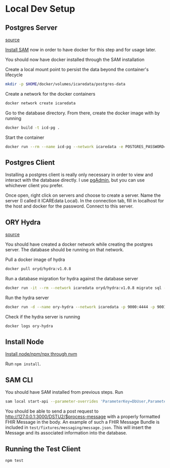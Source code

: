 # Local Dev Setup

## Postgres Server

[source](https://hackernoon.com/dont-install-postgres-docker-pull-postgres-bee20e200198)

[Install SAM](https://docs.aws.amazon.com/serverless-application-model/latest/developerguide/serverless-sam-cli-install-mac.html) now in order to have docker for this step and for usage later.

You should now have docker installed through the SAM installation

Create a local mount point to persist the data beyond the container's lifecycle

```bash
mkdir -p $HOME/docker/volumes/icaredata/postgres-data
```

Create a network for the docker containers

```bash
docker network create icaredata
```

Go to the database directory. From there, create the docker image with by running

```bash
docker build -t icd-pg .
```

Start the container

```bash
docker run --rm --name icd-pg --network icaredata -e POSTGRES_PASSWORD=docker -d -p 5432:5432 -v $HOME/docker/volumes/icaredata/postgres-data:/var/lib/postgresql/data icd-pg
```

## Postgres Client

Installing a postgres client is really only necessary in order to view and interact with the database directly. I use [pgAdmin](https://www.pgadmin.org/download/), but you can use whichever client you prefer.

Once open, right click on servers and choose to create a server. Name the server (I called it ICAREdata Local). In the connection tab, fill in localhost for the host and docker for the password. Connect to this server.

## ORY Hydra

[source](https://www.ory.sh/docs/hydra/configure-deploy)

You should have created a docker network while creating the postgres server. The database should be running on that network.

Pull a docker image of hydra

```bash
docker pull oryd/hydra:v1.0.8
```

Run a database migration for hydra against the database server

```bash
docker run -it --rm --network icaredata oryd/hydra:v1.0.8 migrate sql --yes postgres://postgres:docker@icd-pg/hydra?sslmode=disable
```

Run the hydra server

```bash
docker run -d --name ory-hydra --network icaredata -p 9000:4444 -p 9001:4445 -e SECRETS_SYSTEM=testtesttesttest -e DSN=postgres://postgres:docker@icd-pg/hydra?sslmode=disable -e URLS_SELF_ISSUER=https://localhost:9000/ -e URLS_CONSENT=http://localhost:9020/consent -e URLS_LOGIN=http://localhost:9020/login oryd/hydra:v1.0.8 serve all
```

Check if the hydra server is running

```bash
docker logs ory-hydra
```

## Install Node

[Install node/npm/npx through nvm](https://github.com/nvm-sh/nvm)

Run `npm install`.

## SAM CLI

You should have SAM installed from previous steps. Run

```bash
sam local start-api --parameter-overrides 'ParameterKey=DbUser,ParameterValue=postgres ParameterKey=DbPwd,ParameterValue=docker'
```

You should be able to send a post request to http://127.0.0.1:3000/DSTU2/$process-message with a properly formatted FHIR Message in the body. An example of such a FHIR Message Bundle is included in `test/fixtures/messaging/message.json`. This will insert the Message and its associated information into the database.

## Running the Test Client

```bash
npm test
```